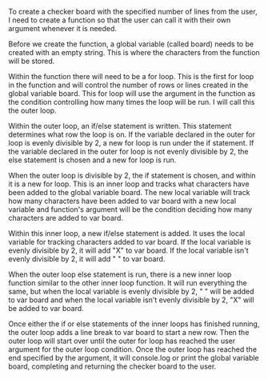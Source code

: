 To create a checker board with the specified number of lines from the user, I need to create a function so that the user can call it with their own argument whenever it is needed.

Before we create the function, a global variable (called board) needs to be created with an empty string. This is where the characters from the function will be stored.

Within the function there will need to be a for loop. This is the first for loop in the function and will control the number of rows or lines created in the global variable board. This for loop will use the argument in the function as the condition controlling how many times the loop will be run. I will call this the outer loop.

Within the outer loop, an if/else statement is written. This statement determines what row the loop is on. If the variable declared in the outer for loop is evenly divisible by 2, a new for loop is run under the if statement. If the variable declared in the outer for loop is not evenly divisible by 2, the else statement is chosen and a new for loop is run.

When the outer loop is divisible by 2, the if statement is chosen, and within it is a new for loop. This is an inner loop and tracks what characters have been added to the global variable board. The new local variable will track how many characters have been added to var board with a new local variable and function's argument will be the condition deciding how many characters are added to var board.

Within this inner loop, a new if/else statement is added. It uses the local variable for tracking characters added to var board. If the local variable is evenly divisible by 2, it will add "X" to var board. If the local variable isn't evenly divisible by 2, it will add " " to var board.

When the outer loop else statement is run, there is a new inner loop function similar to the other inner loop function. It will run everything the same, but when the local variable is evenly divisible by 2, " " will be added to var board and when the local variable isn't evenly divisible by 2, "X" will be added to var board.

Once either the if or else statements of the inner loops has finished running, the outer loop adds a line break to var board to start a new row. Then the outer loop will start over until the outer for loop has reached the user argument for the outer loop condition. Once the outer loop has reached the end specified by the argument, it will console.log or print the global variable board, completing and returning the checker board to the user.
